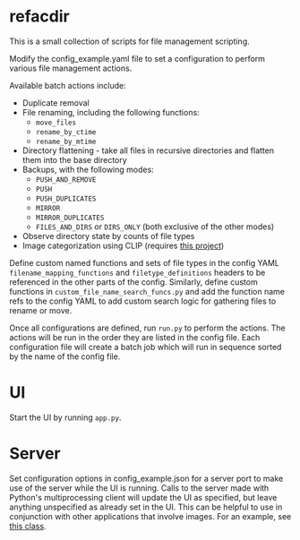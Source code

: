 # refacdir
This is a small collection of scripts for file management scripting.

Modify the config_example.yaml file to set a configuration to perform various file management actions.

Available batch actions include:
- Duplicate removal
- File renaming, including the following functions:
  - `move_files`
  - `rename_by_ctime`
  - `rename_by_mtime`
- Directory flattening - take all files in recursive directories and flatten them into the base directory
- Backups, with the following modes:
  - `PUSH_AND_REMOVE`
  - `PUSH`
  - `PUSH_DUPLICATES`
  - `MIRROR`
  - `MIRROR_DUPLICATES`
  - `FILES_AND_DIRS` or `DIRS_ONLY` (both exclusive of the other modes)
- Observe directory state by counts of file types
- Image categorization using CLIP (requires [this project](https://github.com/tomhallmain/simple_image_compare))

Define custom named functions and sets of file types in the config YAML `filename_mapping_functions` and `filetype_definitions` headers to be referenced in the other parts of the config. Similarly, define custom functions in `custom_file_name_search_funcs.py` and add the function name refs to the config YAML to add custom search logic for gathering files to rename or move.

Once all configurations are defined, run `run.py` to perform the actions. The actions will be run in the order they are listed in the config file. Each configuration file will create a batch job which will run in sequence sorted by the name of the config file.

# UI

Start the UI by running `app.py`.

# Server

Set configuration options in config_example.json for a server port to make use of the server while the UI is running. Calls to the server made with Python's multiprocessing client will update the UI as specified, but leave anything unspecified as already set in the UI. This can be helpful to use in conjunction with other applications that involve images. For an example, see [this class](https://github.com/tomhallmain/simple_image_compare/blob/master/extensions/refacdir_client.py).


